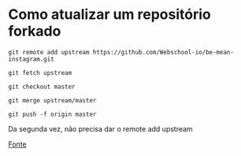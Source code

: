# Como atualizar um repositório forkado

```
git remote add upstream https://github.com/Webschool-io/be-mean-instagram.git

git fetch upstream

git checkout master

git merge upstream/master

git push -f origin master
```

Da segunda vez, não precisa dar o remote add upstream

[Fonte](http://stackoverflow.com/questions/7244321/how-to-update-a-github-forked-repository)